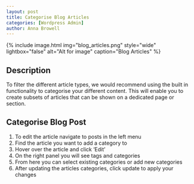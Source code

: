 ```yaml
---
layout: post
title: Categorise Blog Articles
categories: [Wordpress Admin]
author: Anna Browell
---
```

{% include image.html img="blog_articles.png" style="wide" lightbox="false" alt="Alt for image" caption="Blog Articles" %}


## Description

To filter the different article types, we would recommend using the built in functionality to categorise your different content. This will enable you to create subsets of articles that can be shown on a dedicated page or section.


## Categorise Blog Post

1. To edit the article navigate to posts in the left menu
2. Find the article you want to add a category to
3. Hover over the article and click ‘Edit’
4. On the right panel you will see tags and categories
5. From here you can select existing categories or add new categories
6. After updating the articles categories, click update to apply your changes
